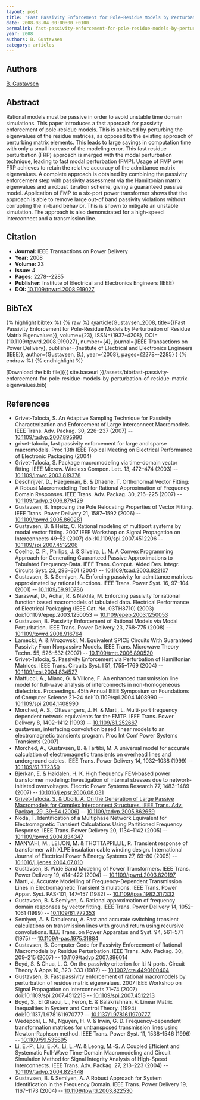 ```yaml
---
layout: post
title: "Fast Passivity Enforcement for Pole-Residue Models by Perturbation of Residue Matrix Eigenvalues"
date: 2008-08-04 00:00:00 +0100
permalink: fast-passivity-enforcement-for-pole-residue-models-by-perturbation-of-residue-matrix-eigenvalues
year: 2008
authors: B. Gustavsen
category: articles
---
```

 
## Authors
[B. Gustavsen](authors/b-gustavsen)
 
## Abstract
Rational models must be passive in order to avoid unstable time domain simulations. This paper introduces a fast approach for passivity enforcement of pole-residue models. This is achieved by perturbing the eigenvalues of the residue matrices, as opposed to the existing approach of perturbing matrix elements. This leads to large savings in computation time with only a small increase of the modeling error. This fast residue perturbation (FRP) approach is merged with the modal perturbation technique, leading to fast modal perturbation (FMP). Usage of FMP over FRP achieves to retain the relative accuracy of the admittance matrix eigenvalues. A complete approach is obtained by combining the passivity enforcement step with passivity assessment via the Hamiltonian matrix eigenvalues and a robust iteration scheme, giving a guaranteed passive model. Application of FMP to a six-port power transformer shows that the approach is able to remove large out-of band passivity violations without corrupting the in-band behavior. This is shown to mitigate an unstable simulation. The approach is also demonstrated for a high-speed interconnect and a transmission line.
 
## Citation
- **Journal:** IEEE Transactions on Power Delivery
- **Year:** 2008
- **Volume:** 23
- **Issue:** 4
- **Pages:** 2278--2285
- **Publisher:** Institute of Electrical and Electronics Engineers (IEEE)
- **DOI:** [10.1109/tpwrd.2008.919027](https://doi.org/10.1109/tpwrd.2008.919027)
 
## BibTeX
{% highlight bibtex %}
{% raw %}
@article{Gustavsen_2008,
  title={{Fast Passivity Enforcement for Pole-Residue Models by Perturbation of Residue Matrix Eigenvalues}},
  volume={23},
  ISSN={1937-4208},
  DOI={10.1109/tpwrd.2008.919027},
  number={4},
  journal={IEEE Transactions on Power Delivery},
  publisher={Institute of Electrical and Electronics Engineers (IEEE)},
  author={Gustavsen, B.},
  year={2008},
  pages={2278--2285}
}
{% endraw %}
{% endhighlight %}
 
[Download the bib file]({{ site.baseurl }}/assets/bib/fast-passivity-enforcement-for-pole-residue-models-by-perturbation-of-residue-matrix-eigenvalues.bib)
 
## References
- Grivet-Talocia, S. An Adaptive Sampling Technique for Passivity Characterization and Enforcement of Large Interconnect Macromodels. IEEE Trans. Adv. Packag. 30, 226–237 (2007) -- [10.1109/tadvp.2007.895990](https://doi.org/10.1109/tadvp.2007.895990)
- grivet-talocia, fast passivity enforcement for large and sparse macromodels. Proc 13th IEEE Topical Meeting on Electrical Performance of Electronic Packaging (2004)
- Grivet-Talocia, S. Package macromodeling via time-domain vector fitting. IEEE Microw. Wireless Compon. Lett. 13, 472–474 (2003) -- [10.1109/lmwc.2003.819378](https://doi.org/10.1109/lmwc.2003.819378)
- Deschrijver, D., Haegeman, B. & Dhaene, T. Orthonormal Vector Fitting: A Robust Macromodeling Tool for Rational Approximation of Frequency Domain Responses. IEEE Trans. Adv. Packag. 30, 216–225 (2007) -- [10.1109/tadvp.2006.879429](https://doi.org/10.1109/tadvp.2006.879429)
- Gustavsen, B. Improving the Pole Relocating Properties of Vector Fitting. IEEE Trans. Power Delivery 21, 1587–1592 (2006) -- [10.1109/tpwrd.2005.860281](https://doi.org/10.1109/tpwrd.2005.860281)
- Gustavsen, B. & Heitz, C. Rational modeling of multiport systems by modal vector fitting. 2007 IEEE Workshop on Signal Propagation on Interconnects 49–52 (2007) doi:10.1109/spi.2007.4512206 -- [10.1109/spi.2007.4512206](https://doi.org/10.1109/spi.2007.4512206)
- Coelho, C. P., Phillips, J. & Silveira, L. M. A Convex Programming Approach for Generating Guaranteed Passive Approximations to Tabulated Frequency-Data. IEEE Trans. Comput.-Aided Des. Integr. Circuits Syst. 23, 293–301 (2004) -- [10.1109/tcad.2003.822107](https://doi.org/10.1109/tcad.2003.822107)
- Gustavsen, B. & Semlyen, A. Enforcing passivity for admittance matrices approximated by rational functions. IEEE Trans. Power Syst. 16, 97–104 (2001) -- [10.1109/59.910786](https://doi.org/10.1109/59.910786)
- Saraswat, D., Achar, R. & Nakhla, M. Enforcing passivity for rational function based macromodels of tabulated data. Electrical Performance of Electrical Packaging (IEEE Cat. No. 03TH8710) (2003) doi:10.1109/epep.2003.1250053 -- [10.1109/epep.2003.1250053](https://doi.org/10.1109/epep.2003.1250053)
- Gustavsen, B. Passivity Enforcement of Rational Models via Modal Perturbation. IEEE Trans. Power Delivery 23, 768–775 (2008) -- [10.1109/tpwrd.2008.916764](https://doi.org/10.1109/tpwrd.2008.916764)
- Lamecki, A. & Mrozowski, M. Equivalent SPICE Circuits With Guaranteed Passivity From Nonpassive Models. IEEE Trans. Microwave Theory Techn. 55, 526–532 (2007) -- [10.1109/tmtt.2006.890520](https://doi.org/10.1109/tmtt.2006.890520)
- Grivet-Talocia, S. Passivity Enforcement via Perturbation of Hamiltonian Matrices. IEEE Trans. Circuits Syst. I 51, 1755–1769 (2004) -- [10.1109/tcsi.2004.834527](https://doi.org/10.1109/tcsi.2004.834527)
- Maffucci, A., Miano, G. & Villone, F. An enhanced transmission line model for full-wave analysis of interconnects in non-homogeneous dielectrics. Proceedings. 45th Annual IEEE Symposium on Foundations of Computer Science 21–24 doi:10.1109/spi.2004.1408990 -- [10.1109/spi.2004.1408990](https://doi.org/10.1109/spi.2004.1408990)
- Morched, A. S., Ottevangers, J. H. & Marti, L. Multi-port frequency dependent network equivalents for the EMTP. IEEE Trans. Power Delivery 8, 1402–1412 (1993) -- [10.1109/61.252667](https://doi.org/10.1109/61.252667)
- gustavsen, interfacing convolution based linear models to an electromagnetic transients program. Proc Int Conf Power Systems Transients (2007)
- Morched, A., Gustavsen, B. & Tartibi, M. A universal model for accurate calculation of electromagnetic transients on overhead lines and underground cables. IEEE Trans. Power Delivery 14, 1032–1038 (1999) -- [10.1109/61.772350](https://doi.org/10.1109/61.772350)
- Bjerkan, E. & Høidalen, H. K. High frequency FEM-based power transformer modeling: Investigation of internal stresses due to network-initiated overvoltages. Electric Power Systems Research 77, 1483–1489 (2007) -- [10.1016/j.epsr.2006.08.031](https://doi.org/10.1016/j.epsr.2006.08.031)
- [Grivet-Talocia, S. & Ubolli, A. On the Generation of Large Passive Macromodels for Complex Interconnect Structures. IEEE Trans. Adv. Packag. 29, 39–54 (2006)](on-the-generation-of-large-passive-macromodels-for-complex-interconnect-structures) -- [10.1109/tadvp.2005.862659](https://doi.org/10.1109/tadvp.2005.862659)
- Noda, T. Identification of a Multiphase Network Equivalent for Electromagnetic Transient Calculations Using Partitioned Frequency Response. IEEE Trans. Power Delivery 20, 1134–1142 (2005) -- [10.1109/tpwrd.2004.834347](https://doi.org/10.1109/tpwrd.2004.834347)
- MANYAHI, M., LEIJON, M. & THOTTAPPILLIL, R. Transient response of transformer with XLPE insulation cable winding design. International Journal of Electrical Power &amp; Energy Systems 27, 69–80 (2005) -- [10.1016/j.ijepes.2004.07.010](https://doi.org/10.1016/j.ijepes.2004.07.010)
- Gustavsen, B. Wide Band Modeling of Power Transformers. IEEE Trans. Power Delivery 19, 414–422 (2004) -- [10.1109/tpwrd.2003.820197](https://doi.org/10.1109/tpwrd.2003.820197)
- Marti, J. Accurate Modelling of Frequency-Dependent Transmission Lines in Electromagnetic Transient Simulations. IEEE Trans. Power Appar. Syst. PAS-101, 147–157 (1982) -- [10.1109/tpas.1982.317332](https://doi.org/10.1109/tpas.1982.317332)
- Gustavsen, B. & Semlyen, A. Rational approximation of frequency domain responses by vector fitting. IEEE Trans. Power Delivery 14, 1052–1061 (1999) -- [10.1109/61.772353](https://doi.org/10.1109/61.772353)
- Semlyen, A. & Dabuleanu, A. Fast and accurate switching transient calculations on transmission lines with ground return using recursive convolutions. IEEE Trans. on Power Apparatus and Syst. 94, 561–571 (1975) -- [10.1109/t-pas.1975.31884](https://doi.org/10.1109/t-pas.1975.31884)
- Gustavsen, B. Computer Code for Passivity Enforcement of Rational Macromodels by Residue Perturbation. IEEE Trans. Adv. Packag. 30, 209–215 (2007) -- [10.1109/tadvp.2007.896014](https://doi.org/10.1109/tadvp.2007.896014)
- Boyd, S. & Chua, L. O. On the passivity criterion for lti N‐ports. Circuit Theory &amp; Apps 10, 323–333 (1982) -- [10.1002/cta.4490100404](https://doi.org/10.1002/cta.4490100404)
- Gustavsen, B. Fast passivity enforcement of rational macromodels by perturbation of residue matrix eigenvalues. 2007 IEEE Workshop on Signal Propagation on Interconnects 71–74 (2007) doi:10.1109/spi.2007.4512213 -- [10.1109/spi.2007.4512213](https://doi.org/10.1109/spi.2007.4512213)
- Boyd, S., El Ghaoui, L., Feron, E. & Balakrishnan, V. Linear Matrix Inequalities in System and Control Theory. (1994) doi:10.1137/1.9781611970777 -- [10.1137/1.9781611970777](https://doi.org/10.1137/1.9781611970777)
- Wedepohl, L. M., Nguyen, H. V. & Irwin, G. D. Frequency-dependent transformation matrices for untransposed transmission lines using Newton-Raphson method. IEEE Trans. Power Syst. 11, 1538–1546 (1996) -- [10.1109/59.535695](https://doi.org/10.1109/59.535695)
- Li, E.-P., Liu, E.-X., Li, L.-W. & Leong, M.-S. A Coupled Efficient and Systematic Full-Wave Time-Domain Macromodeling and Circuit Simulation Method for Signal Integrity Analysis of High-Speed Interconnects. IEEE Trans. Adv. Packag. 27, 213–223 (2004) -- [10.1109/tadvp.2004.825448](https://doi.org/10.1109/tadvp.2004.825448)
- Gustavsen, B. & Semlyen, A. A Robust Approach for System Identification in the Frequency Domain. IEEE Trans. Power Delivery 19, 1167–1173 (2004) -- [10.1109/tpwrd.2003.822530](https://doi.org/10.1109/tpwrd.2003.822530)

